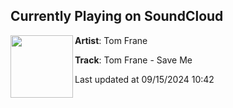 ## Currently Playing on SoundCloud

[<img align="left" width="100" src="https://i1.sndcdn.com/artworks-xMAmMxyELbjQnUR3-XujF8Q-t500x500.jpg">](https://soundcloud.com/tomfrane/tom-frane-save-me-final-master-2)

**Artist**: Tom Frane 

**Track**: Tom Frane - Save Me

Last updated at 09/15/2024 10:42

